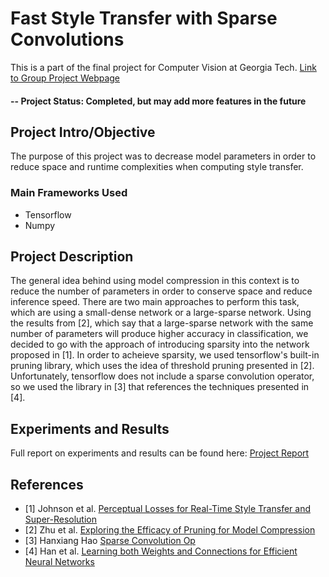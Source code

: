 # Fast Style Transfer with Sparse Convolutions
This is a part of the final project for Computer Vision at Georgia Tech. [Link to Group Project Webpage](https://computervisionproject.github.io/CVFinalUpdate/)

#### -- Project Status: Completed, but may add more features in the future

## Project Intro/Objective
The purpose of this project was to decrease model parameters in order to reduce space and runtime complexities when computing style transfer.

### Main Frameworks Used
* Tensorflow
* Numpy

## Project Description
The general idea behind using model compression in this context is to reduce the number of parameters in order to conserve space and reduce inference speed. There are two main approaches to perform this task, which are using a small-dense network or a large-sparse network. Using the results from [2], which say that a large-sparse network with the same number of parameters will produce higher accuracy in classification, we decided to go with the approach of introducing sparsity into the network proposed in [1]. In order to acheieve sparsity, we used tensorflow's built-in pruning library, which uses the idea of threshold pruning presented in [2]. Unfortunately, tensorflow does not include a sparse convolution operator, so we used the library in [3] that references the techniques presented in [4].

## Experiments and Results
Full report on experiments and results can be found here: [Project Report](https://computervisionproject.github.io/CVFinalUpdate/)

## References
* [1] Johnson et al. [Perceptual Losses for Real-Time Style Transfer and Super-Resolution](https://arxiv.org/pdf/1603.08155.pdf)
* [2] Zhu et al. [Exploring the Efficacy of Pruning for Model Compression](https://arxiv.org/pdf/1710.01878.pdf)
* [3] Hanxiang Hao [Sparse Convolution Op](https://github.com/Connor323/Convolution-with-sparse-kernel-in-TF)
* [4] Han et al. [Learning both Weights and Connections for Efficient Neural Networks](https://arxiv.org/pdf/1506.02626.pdf)

